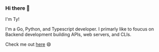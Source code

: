 ### Hi there 👋

I'm Ty!

I'm a Go, Python, and Typescript developer. I primarly like to foucus on Backend development building APIs, web servers, and CLIs. 
 
Check me out [here](tyfacey.dev) 😄

<!--
**faceyacc/faceyacc** is a ✨ _special_ ✨ repository because its `README.md` (this file) appears on your GitHub profile.

Here are some ideas to get you started:

- 🔭 I’m currently working on ...
- 🌱 I’m currently learning ...
- 👯 I’m looking to collaborate on ...
- 🤔 I’m looking for help with ...
- 💬 Ask me about ...
- 📫 How to reach me: ...
- 😄 Pronouns: ...
- ⚡ Fun fact: ...
-->
